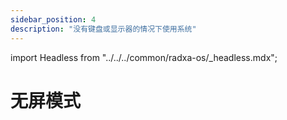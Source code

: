 ```yaml
---
sidebar_position: 4
description: "没有键盘或显示器的情况下使用系统"
---
```


import Headless from "../../../common/radxa-os/\_headless.mdx";

# 无屏模式

<Headless />
